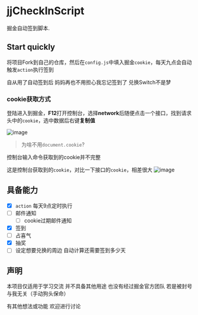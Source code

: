 # jjCheckInScript
掘金自动签到脚本.

## Start quickly
将项目Fork到自己的仓库，然后在`config.js`中填入掘金`cookie`，每天九点会自动触发`action`执行签到

自从用了自动签到后  妈妈再也不用担心我忘记签到了   兑换Switch不是梦

### cookie获取方式
登陆进入到掘金，**F12**打开控制台，选择**network**后随便点击一个接口，找到请求头中的`cookie`，选中数据后右键**复制值**

![image](https://user-images.githubusercontent.com/46524158/148544112-d965ec3a-2b07-4b2d-a2f4-db42e56bacb7.png)

> 为啥不用`document.cookie`? 


 控制台输入命令获取到的cookie并不完整
 
 这是控制台获取到的`cookie`，对比一下接口的`cookie`，相差很大
 ![image](https://user-images.githubusercontent.com/46524158/148544544-f1c29caf-389c-43b0-bd80-45c64b107a73.png)



## 具备能力
- [x] `action` 每天9点定时执行
- [ ] 邮件通知
  - [ ] cookie过期邮件通知
- [x] 签到
- [ ] 占喜气
- [x] 抽奖
- [ ] 设定想要兑换的周边 自动计算还需要签到多少天

## 声明
本项目仅适用于学习交流  并不具备其他用途  也没有经过掘金官方团队  若是被封号  与我无关（手动狗头保命）

有其他想法或功能 欢迎进行讨论 
